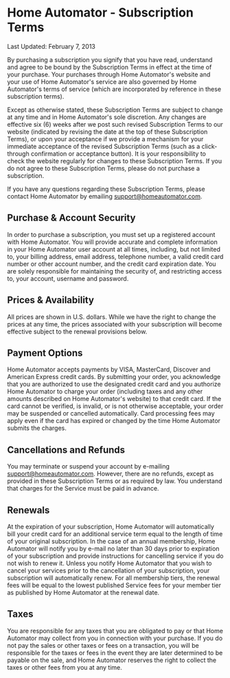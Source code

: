 # Home Automator - Subscription Terms

Last Updated: February 7, 2013

By purchasing a subscription you signify that you have read, understand and agree to be bound by the Subscription Terms in effect at the time of your purchase. Your purchases through Home Automator's website and your use of Home Automator's service are also governed by Home Automator's terms of service (which are incorporated by reference in these subscription terms).

Except as otherwise stated, these Subscription Terms are subject to change at any time and in Home Automator's sole discretion. Any changes are effective six (6) weeks after we post such revised Subscription Terms to our website (indicated by revising the date at the top of these Subscription Terms), or upon your acceptance if we provide a mechanism for your immediate acceptance of the revised Subscription Terms (such as a click-through confirmation or acceptance button). It is your responsibility to check the website regularly for changes to these Subscription Terms. If you do not agree to these Subscription Terms, please do not purchase a subscription.

If you have any questions regarding these Subscription Terms, please contact Home Automator by emailing [support@homeautomator.com](mailto:support@homeautomator.com).

## Purchase & Account Security

In order to purchase a subscription, you must set up a registered account with Home Automator. You will provide accurate and complete information in your Home Automator user account at all times, including, but not limited to, your billing address, email address, telephone number, a valid credit card number or other account number, and the credit card expiration date. You are solely responsible for maintaining the security of, and restricting access to, your account, username and password.

## Prices & Availability

All prices are shown in U.S. dollars. While we have the right to change the prices at any time, the prices associated with your subscription will become effective subject to the renewal provisions below.

## Payment Options

Home Automator accepts payments by VISA, MasterCard, Discover and American Express credit cards. By submitting your order, you acknowledge that you are authorized to use the designated credit card and you authorize Home Automator to charge your order (including taxes and any other amounts described on Home Automator's website) to that credit card. If the card cannot be verified, is invalid, or is not otherwise acceptable, your order may be suspended or cancelled automatically. Card processing fees may apply even if the card has expired or changed by the time Home Automator submits the charges.

## Cancellations and Refunds

You may terminate or suspend your account by e-mailing [support@homeautomator.com](mailto:support@homeautomator.com).  However, there are no refunds, except as provided in these Subscription Terms or as required by law. You understand that charges for the Service must be paid in advance.

## Renewals

At the expiration of your subscription, Home Automator will automatically bill your credit card for an additional service term equal to the length of time of your original subscription.  In the case of an annual membership, Home Automator will notify you by e-mail no later than 30 days prior to expiration of your subscription and provide instructions for cancelling service if you do not wish to renew it. Unless you notify Home Automator that you wish to cancel your services prior to the cancellation of your subscription, your subscription will automatically renew. For all membership tiers, the renewal fees will be equal to the lowest published Service fees for your member tier as published by Home Automator at the renewal date.

## Taxes

You are responsible for any taxes that you are obligated to pay or that Home Automator may collect from you in connection with your purchase. If you do not pay the sales or other taxes or fees on a transaction, you will be responsible for the taxes or fees in the event they are later determined to be payable on the sale, and Home Automator reserves the right to collect the taxes or other fees from you at any time.
